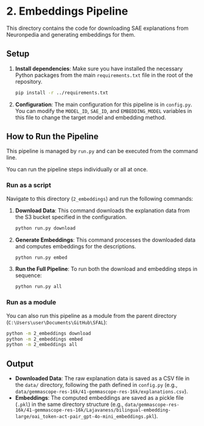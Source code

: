 # 2. Embeddings Pipeline

This directory contains the code for downloading SAE explanations from Neuronpedia and generating embeddings for them.

## Setup

1.  **Install dependencies**:
    Make sure you have installed the necessary Python packages from the main `requirements.txt` file in the root of the repository.
    ```bash
    pip install -r ../requirements.txt
    ```

2.  **Configuration**:
    The main configuration for this pipeline is in `config.py`. You can modify the `MODEL_ID`, `SAE_ID`, and `EMBEDDING_MODEL` variables in this file to change the target model and embedding method.

## How to Run the Pipeline

This pipeline is managed by `run.py` and can be executed from the command line.

You can run the pipeline steps individually or all at once.

### Run as a script

Navigate to this directory (`2_embeddings`) and run the following commands:

1.  **Download Data**:
    This command downloads the explanation data from the S3 bucket specified in the configuration.
    ```bash
    python run.py download
    ```

2.  **Generate Embeddings**:
    This command processes the downloaded data and computes embeddings for the descriptions.
    ```bash
    python run.py embed
    ```

3.  **Run the Full Pipeline**:
    To run both the download and embedding steps in sequence:
    ```bash
    python run.py all
    ```

### Run as a module

You can also run this pipeline as a module from the parent directory (`C:\Users\user\Documents\GitHub\SFAL`):

```bash
python -m 2_embeddings download
python -m 2_embeddings embed
python -m 2_embeddings all
```

## Output

-   **Downloaded Data**: The raw explanation data is saved as a CSV file in the `data/` directory, following the path defined in `config.py` (e.g., `data/gemmascope-res-16k/41-gemmascope-res-16k/explanations.csv`).
-   **Embeddings**: The computed embeddings are saved as a pickle file (`.pkl`) in the same directory structure (e.g., `data/gemmascope-res-16k/41-gemmascope-res-16k/Lajavaness/bilingual-embedding-large/oai_token-act-pair_gpt-4o-mini_embeddings.pkl`).
